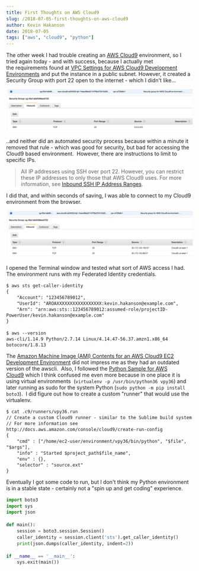 ```yaml
---
title: First Thoughts on AWS Cloud9
slug: /2018-07-05-first-thoughts-on-aws-cloud9
author: Kevin Hakanson
date: 2018-07-05
tags: ["aws", "cloud9", "python"]
---
```

The other week I had trouble creating an [AWS Cloud9](https://aws.amazon.com/cloud9/) environment, so I tried again today - and with success, because I actually met the requirements found at [VPC Settings for AWS Cloud9 Development Environments](https://docs.aws.amazon.com/cloud9/latest/user-guide/vpc-settings.html) and put the instance in a public subnet.  However, it created a Security Group with port 22 open to the internet - which I didn't like...

![Security Group Inbound rules](images/pastedImage_3.png)

..and neither did an automated security process because within a minute it removed that rule - which was good for security, but bad for accessing the Cloud9 based environment.  However, there are instructions to limit to specific IPs.

> All IP addresses using SSH over port 22. However, you can restrict these IP addresses to only those that AWS Cloud9 uses. For more information, see [Inbound SSH IP Address Ranges](https://docs.aws.amazon.com/cloud9/latest/user-guide/ip-ranges.html).

I did that, and within seconds of saving, I was able to connect to my Cloud9 environment from the browser.

![Security Group Inbound rules](images/pastedImage_4.png)

I opened the Terminal window and tested what sort of AWS access I had.  The environment runs with my Federated Identity credentials.

```console
$ aws sts get-caller-identity
{
    "Account": "123456789012", 
    "UserId": "AROAXXXXXXXXXXXXXXXXX:kevin.hakanson@example.com", 
    "Arn": "arn:aws:sts::123456789012:assumed-role/projectID-PowerUser/kevin.hakanson@example.com"
}

$ aws --version
aws-cli/1.14.9 Python/2.7.14 Linux/4.14.47-56.37.amzn1.x86_64 botocore/1.8.13
```

The [Amazon Machine Image (AMI) Contents for an AWS Cloud9 EC2 Development Environment](https://docs.aws.amazon.com/cloud9/latest/user-guide/ami-contents.html) did not impress me as they had an outdated version of the awscli.  Also, I followed the [Python Sample for AWS Cloud9](https://docs.aws.amazon.com/cloud9/latest/user-guide/sample-python.html) which I think confused me even more because in one place it is using virtual environments  (`virtualenv -p /usr/bin/python36 vpy36`) and later running as sudo for the system Python (`sudo python -m pip install boto3`).  I did figure out how to create a custom "runner" that would use the virtualenv.

```console
$ cat .c9/runners/vpy36.run 
// Create a custom Cloud9 runner - similar to the Sublime build system
// For more information see http://docs.aws.amazon.com/console/cloud9/create-run-config
{
    "cmd" : ["/home/ec2-user/environment/vpy36/bin/python", "$file", "$args"],
    "info" : "Started $project_path$file_name",
    "env" : {},
    "selector" : "source.ext"
}
```

Eventually I got some code to run, but I don't think my Python environment is in a stable state - certainly not a "spin up and get coding" experience.

```python
import boto3
import sys
import json

def main():
    session = boto3.session.Session()
    caller_identity = session.client('sts').get_caller_identity()
    print(json.dumps(caller_identity, indent=2))

if __name__ == '__main__':
    sys.exit(main())
```
